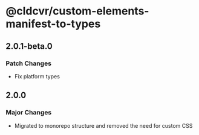# @cldcvr/custom-elements-manifest-to-types

## 2.0.1-beta.0

### Patch Changes

- Fix platform types

## 2.0.0

### Major Changes

- Migrated to monorepo structure and removed the need for custom CSS
